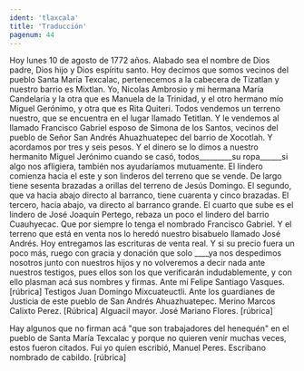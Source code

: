 ```yaml
---
ident: 'tlaxcala'
title: 'Traducción'
pagenum: 44
---
```

Hoy lunes 10 de agosto de 1772 años.
Alabado sea el nombre de Dios padre, Dios hijo y Dios espíritu santo.
Hoy decimos que somos vecinos del pueblo Santa María Texcalac, pertenecemos a la cabecera de Tizatlan y nuestro barrio es Mixtlan. Yo, Nicolas Ambrosio y mi hermana María Candelaria y la otra que es Manuela de la Trinidad, y el otro hermano mío Miguel Gerónimo, y otra que es Rita Quiteri. Todos vendemos un terreno nuestro, que se encuentra en el lugar llamado Tetitlan. Y le vendemos al llamado Francisco Gabriel esposo de Simona de los Santos, vecinos del pueblo de Señor San Andrés Ahuazhuatepec del barrio de Xocotlah. Y acordamos por tres y seis pesos. Y el dinero se lo dimos a nuestro hermanito Miguel Jerónimo cuando se casó, todos_________su ropa______si algo nos afligiera, también nos ayudaríamos mutuamente. El lindero comienza hacia el este y son linderos del terreno que se vende. De largo tiene sesenta brazadas a orillas del terreno de Jesús Domingo. El segundo, que va hacia abajo directo al barranco, tiene cuarenta y cinco brazadas. El tercero, hacia abajo, va directo al barranco grande. El cuarto que sube es el lindero de José Joaquín Pertego, rebaza un poco el lindero del barrio Cuauhyecac. Que por siempre lo tenga el nombrado Francisco Gabriel. Y el terreno que está en venta nos lo heredó nuestro bisabuelo llamado José Andrés. Hoy entregamos las escrituras de venta real. Y si su precio fuera un poco más, ruego con gracia y donación que solo ____ya nos despedimos nosotros junto con nuestros hijos y no volveremos a decir nada ante nuestros testigos, pues ellos son los que verificarán indudablemente, y con ello plasman acá sus nombres y firmas.
Ante mí Felipe Santiago Vasques.
[rúbrica]
Testigos
Juan Domingo Mixcuateuctli.
Ante los guardianes de Justicia de este pueblo de San Andrés Ahuazhuatepec.
Merino Marcos Calixto Perez.
[Rúbrica]
Alguacil mayor.
José Mariano Flores.
[rúbrica]

Hay algunos que no firman acá "que son trabajadores del henequén" en el pueblo de Santa María Texcalac y porque no quieren venir muchas veces, estos fueron citados.
Fui yo quien escribió, Manuel Peres. Escribano nombrado de cabildo.
 [rúbrica] 

